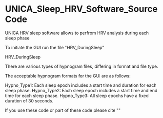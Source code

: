 # UNICA_Sleep_HRV_Software_SourceCode
UNICA HRV sleep software allows to perfrom HRV analysis during each sleep phase

To initiate the GUI run the file "HRV_DuringSleep"

HRV_DuringSleep


There are various types of hypnogram files, differing in format and file type.

The acceptable hypnogram formats for the GUI are as follows:

Hypno_Type1: Each sleep epoch includes a start time and duration for each sleep phase.
Hypno_Type2: Each sleep epoch includes a start time and end time for each sleep phase.
Hypno_Type3: All sleep epochs have a fixed duration of 30 seconds.

If you use these code or part of these code please cite ""
